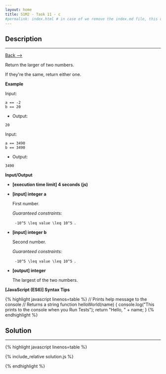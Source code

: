 ```yaml
---
layout: home
title: S1M2 - Task 11 - c
#permalink: index.html # in case of we remove the index.md file, this doc will be the index page
---
```


<div class="row">
<div class="columnStmt" markdown="1">

##  Description
------

[Back --> ](../README.md) 

Return the larger of two numbers.

If they're the same, return either one.

**Example**

Input:
```
a == -2
b == 20
```
-   Output:
```
20
```
Input:
```
a == 3490
b == 3490
```
-   Output:
```
3490
```

**Input/Output**

* **[execution time limit] 4 seconds (js)**

* **[input] integer a**

    First number.

    *Guaranteed constraints:*

    <code type='math/tex'> -10^5 \leq value \leq 10^5 </code>.

* **[input] integer b**

    Second number.

    *Guaranteed constraints:*

    <code type='math/tex'> -10^5 \leq value \leq 10^5 </code>.

* **[output] integer**

    The largest of the two numbers.

**[JavaScript (ES6)] Syntax Tips**

{% highlight javascript linenos=table %}
// Prints help message to the console
// Returns a string
function helloWorld(name) {
    console.log("This prints to the console when you Run Tests");
    return "Hello, " + name;
}
{% endhighlight %}

</div>
<div class="columnSol" markdown="1">

## Solution
------

{% highlight javascript linenos=table %}

{% include_relative solution.js %}

{% endhighlight %}

</div>
</div>